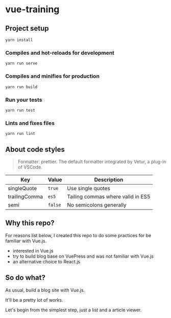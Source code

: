 # vue-training

## Project setup
```
yarn install
```

### Compiles and hot-reloads for development
```
yarn run serve
```

### Compiles and minifies for production
```
yarn run build
```

### Run your tests
```
yarn run test
```

### Lints and fixes files
```
yarn run lint
```

## About code styles

> Formatter: prettier. The default formatter integrated by Vetur, a plug-in of VSCode.

Key | Value | Description
--- | --- | ---
singleQuote | `true` | Use single quotes
trailingComma | `es5` | Tailing commas where valid in ES5
semi | `false` | No semicolons generally

## Why this repo?

For reasons list below, I created this repo to do some practices for be familiar with Vue.js.

- interested in Vue.js
- try to build blog base on VuePress and was not familiar with Vue.js
- an alternative choice to React.js

## So do what?

As usual, build a blog site with Vue.js.

It'll be a pretty lot of works.

Let's begin from the simplest step, just a list and a article viewer.
